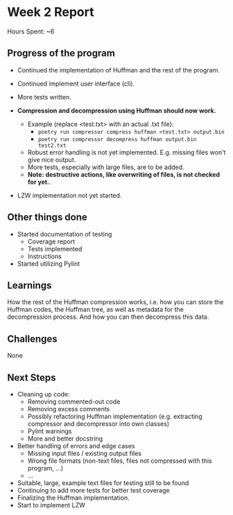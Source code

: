 # Week 2 Report

Hours Spent: ~6

## Progress of the program

- Continued the implementation of Huffman and the rest of the program.
- Continued implement user interface (cli).
- More tests written.
- **Compression and decompression using Huffman should now work.**
  - Example (replace <test.txt> with an actual .txt file):
    - `poetry run compressor compress huffman <test.txt> output.bin`
    - `poetry run compressor decompress huffman output.bin test2.txt`
  - Robust error handling is not yet implemented. E.g. missing files won't give nice output.
  - More tests, especially with large files, are to be added.
  - **Note: destructive actions, like overwriting of files, is not checked for yet.**.

- LZW implementation not yet started.

## Other things done

- Started documentation of testing
  - Coverage report
  - Tests implemented
  - Instructions
- Started utilizing Pylint

## Learnings

How the rest of the Huffman compression works, i.e. how you can store the Huffman codes, the Huffman tree, as well as metadata for the decompression process. And how you can then decompress this data.

## Challenges

None

## Next Steps

- Cleaning up code:
  - Removing commented-out code
  - Removing excess comments
  - Possibly refactoring Huffman implementation (e.g. extracting compressor and decompressor into own classes)
  - Pylint warnings
  - More and better docstring
- Better handling of errors and edge cases
  - Missing input files / existing output files
  - Wrong file formats (non-text files, files not compressed with this program, ...)
  - ...
- Suitable, large, example text files for testing still to be found
- Continuing to add more tests for better test coverage
- Finalizing the Huffman implementation.
- Start to implement LZW
